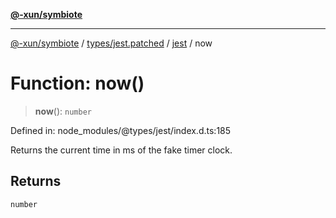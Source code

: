 [**@-xun/symbiote**](../../../../../README.md)

***

[@-xun/symbiote](../../../../../README.md) / [types/jest.patched](../../../README.md) / [jest](../README.md) / now

# Function: now()

> **now**(): `number`

Defined in: node\_modules/@types/jest/index.d.ts:185

Returns the current time in ms of the fake timer clock.

## Returns

`number`

